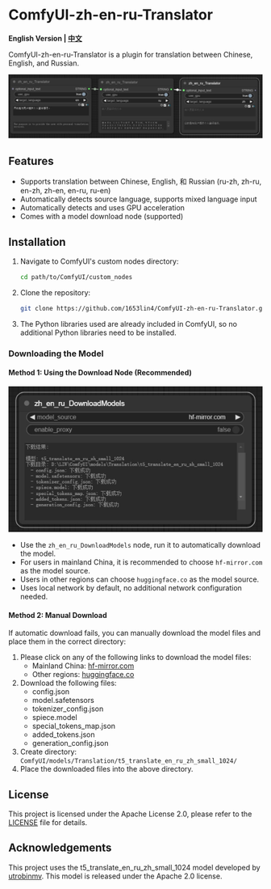 # ComfyUI-zh-en-ru-Translator
<strong>English Version | [中文](./README.md)</strong>

ComfyUI-zh-en-ru-Translator is a plugin for translation between Chinese, English, and Russian.

![Example Image](example.png)
## Features

- Supports translation between Chinese, English, 和 Russian (ru-zh, zh-ru, en-zh, zh-en, en-ru, ru-en)
- Automatically detects source language, supports mixed language input
- Automatically detects and uses GPU acceleration
- Comes with a model download node (supported)

## Installation
1. Navigate to ComfyUI's custom nodes directory:
    ```bash
    cd path/to/ComfyUI/custom_nodes
    ```

2. Clone the repository:
    ```bash
    git clone https://github.com/1653lin4/ComfyUI-zh-en-ru-Translator.git
    ```
3. The Python libraries used are already included in ComfyUI, so no additional Python libraries need to be installed.

### Downloading the Model
#### Method 1: Using the Download Node (Recommended)
![Example Image](DownloadModels.png)
- Use the `zh_en_ru_DownloadModels` node, run it to automatically download the model.
- For users in mainland China, it is recommended to choose `hf-mirror.com`  as the model source.
- Users in other regions can choose `huggingface.co` as the model source.
- Uses local network by default, no additional network configuration needed.

#### Method 2: Manual Download
If automatic download fails, you can manually download the model files and place them in the correct directory:

1. Please click on any of the following links to download the model files:
   - Mainland China: [hf-mirror.com](https://hf-mirror.com/utrobinmv/t5_translate_en_ru_zh_small_1024/tree/main)
   - Other regions: [huggingface.co](https://huggingface.co/utrobinmv/t5_translate_en_ru_zh_small_1024/tree/main)
2. Download the following files:
   - config.json
   - model.safetensors
   - tokenizer_config.json
   - spiece.model
   - special_tokens_map.json
   - added_tokens.json
   - generation_config.json
3. Create directory: `ComfyUI/models/Translation/t5_translate_en_ru_zh_small_1024/`
4. Place the downloaded files into the above directory.


## License

This project is licensed under the Apache License 2.0, please refer to the [LICENSE](./LICENSE) file for details.


## Acknowledgements

This project uses the t5_translate_en_ru_zh_small_1024 model developed by [utrobinmv](https://huggingface.co/utrobinmv). This model is released under the Apache 2.0 license.
